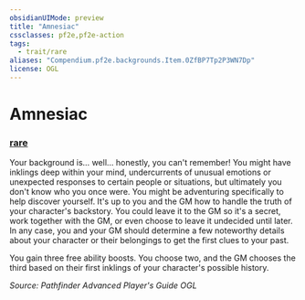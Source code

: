 ```yaml
---
obsidianUIMode: preview
title: "Amnesiac"
cssclasses: pf2e,pf2e-action
tags:
  - trait/rare
aliases: "Compendium.pf2e.backgrounds.Item.0ZfBP7Tp2P3WN7Dp"
license: OGL
---
```

# Amnesiac

### [rare](rare "Rare Rarity Trait")






Your background is… well… honestly, you can't remember! You might have inklings deep within your mind, undercurrents of unusual emotions or unexpected responses to certain people or situations, but ultimately you don't know who you once were. You might be adventuring specifically to help discover yourself. It's up to you and the GM how to handle the truth of your character's backstory. You could leave it to the GM so it's a secret, work together with the GM, or even choose to leave it undecided until later. In any case, you and your GM should determine a few noteworthy details about your character or their belongings to get the first clues to your past.

You gain three free ability boosts. You choose two, and the GM chooses the third based on their first inklings of your character's possible history.

*Source: Pathfinder Advanced Player's Guide*
*OGL*